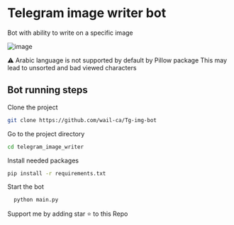 # Telegram image writer bot

Bot with ability to write on a specific image

![image]([https://github.com/FiKa404/telegram_image_writer/assets/77399158/f25016f0-c75b-4f5d-9d81-45a93bf64b83](https://github.com/wail-ca/Tg-img-bot/blob/main/design.png))


⚠️ Arabic language is not supported by default by Pillow package
This may lead to unsorted and bad viewed characters
## Bot running steps

Clone the project

```bash
git clone https://github.com/wail-ca/Tg-img-bot
```

Go to the project directory

```bash
cd telegram_image_writer
```

Install needed packages

```bash
pip install -r requirements.txt
```

Start the bot

```bash
  python main.py
```
Support me by adding star ⭐ to this Repo
